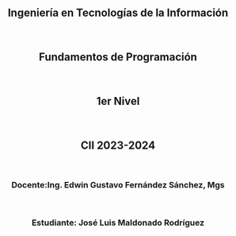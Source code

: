<body>
    <br>
    <br>
    <center><img src="https://www.uea.edu.ec/web/v2/wp-content/uploads/2023/02/logo-300x100-color-azul-2-1.png" alt=""></center>
    <br>
    <center><h2>Ingeniería en Tecnologías de la Información</h2></center>
    <br>
<center><h2>Fundamentos de Programación</h2></center>
    <br>
<center><h2>1er Nivel</h2></</center>
    <br>
<center><h2>CII 2023-2024</h2></center>
    <br>
<center><h3>Docente:Ing. Edwin Gustavo Fernández Sánchez, Mgs</h3></center>
    <br>
<center><h3>Estudiante: José Luis Maldonado Rodríguez </h3><center>
